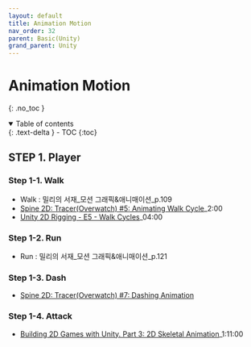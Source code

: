 ```yaml
---
layout: default
title: Animation Motion
nav_order: 32
parent: Basic(Unity)
grand_parent: Unity
---
```


# Animation Motion

{: .no_toc }

<details open markdown="block">
  <summary>
    Table of contents
  </summary>
  {: .text-delta }
- TOC
{:toc}
</details>

<!------------------------------------ STEP ------------------------------------>


## STEP 1. Player 

### Step 1-1. Walk
* Walk : 밀리의 서재_모션 그래픽&애니매이션_p.109
* [Spine 2D: Tracer(Overwatch) #5: Animating Walk Cycle](https://www.youtube.com/watch?v=xYWHjjRlUuQ)_2:00
* [Unity 2D Rigging - E5 - Walk Cycles](https://www.youtube.com/watch?v=xa8JTnzB_Jo&list=PL2cNFQAw_ndxLtVGMDtbbNdWch4yIioBP&index=5)_04:00

### Step 1-2. Run 
* Run : 밀리의 서재_모션 그래픽&애니매이션_p.121

### Step 1-3. Dash
* [Spine 2D: Tracer(Overwatch) #7: Dashing Animation](https://www.youtube.com/watch?v=z8K4w4xlTHo&list=PL9sqFOj762pze86MJRwKs5xaMEdJ87fCH&index=7)

### Step 1-4. Attack
* [Building 2D Games with Unity. Part 3: 2D Skeletal Animation](https://www.youtube.com/watch?v=eagChFn_BAE)_1:11:00